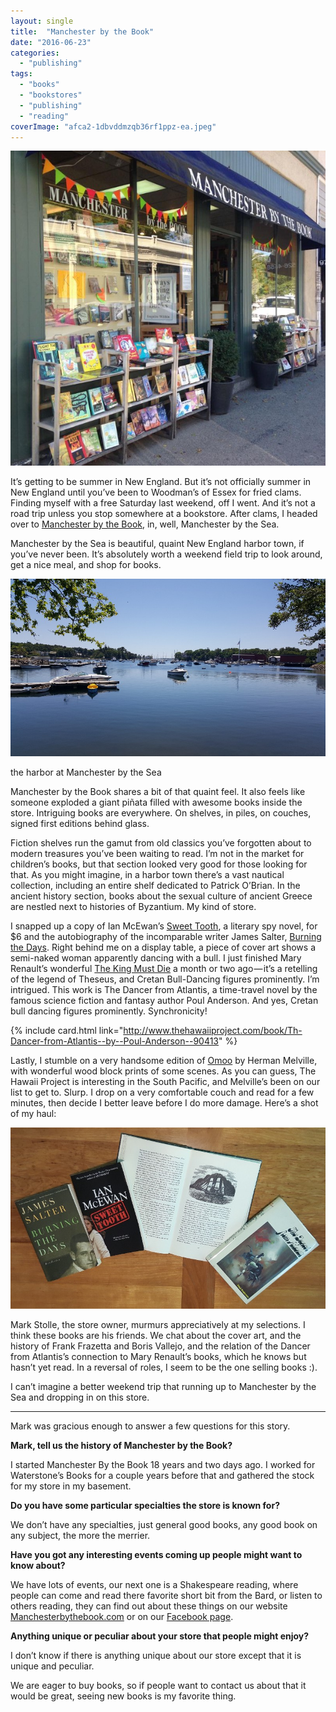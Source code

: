 ```yaml
---
layout: single
title:  "Manchester by the Book"
date: "2016-06-23"
categories: 
  - "publishing"
tags: 
  - "books"
  - "bookstores"
  - "publishing"
  - "reading"
coverImage: "afca2-1dbvddmzqb36rf1ppz-ea.jpeg"
---
```


![](/assets/images/72938-1vn0wlvgwvxa6hcvomspima.jpeg)

It’s getting to be summer in New England. But it’s not officially summer in New England until you’ve been to Woodman’s of Essex for fried clams. Finding myself with a free Saturday last weekend, off I went. And it’s not a road trip unless you stop somewhere at a bookstore. After clams, I headed over to [Manchester by the Book](http://www.manchesterbythebook.com/), in, well, Manchester by the Sea.

Manchester by the Sea is beautiful, quaint New England harbor town, if you’ve never been. It’s absolutely worth a weekend field trip to look around, get a nice meal, and shop for books.

![](/assets/images/a80be-1fi6bedpaaq9q_vktsdosuw.jpeg)

the harbor at Manchester by the Sea

Manchester by the Book shares a bit of that quaint feel. It also feels like someone exploded a giant piñata filled with awesome books inside the store. Intriguing books are everywhere. On shelves, in piles, on couches, signed first editions behind glass.

Fiction shelves run the gamut from old classics you’ve forgotten about to modern treasures you’ve been waiting to read. I’m not in the market for children’s books, but that section looked very good for those looking for that. As you might imagine, in a harbor town there’s a vast nautical collection, including an entire shelf dedicated to Patrick O’Brian. In the ancient history section, books about the sexual culture of ancient Greece are nestled next to histories of Byzantium. My kind of store.

I snapped up a copy of Ian McEwan’s [Sweet Tooth](http://www.thehawaiiproject.com/book/Sweet-Tooth-A-Novel--by--Ian-McEwan--23800), a literary spy novel, for $6 and the autobiography of the incomparable writer James Salter, [Burning the Days](http://www.thehawaiiproject.com/book/Burning-the-Days--by--James-Salter--78738). Right behind me on a display table, a piece of cover art shows a semi-naked woman apparently dancing with a bull. I just finished Mary Renault’s wonderful [The King Must Die](http://www.thehawaiiproject.com/book/The-King-Must-Die-A-Novel--by--Mary-Renault--41011) a month or two ago — it’s a retelling of the legend of Theseus, and Cretan Bull-Dancing figures prominently. I’m intrigued. This work is The Dancer from Atlantis, a time-travel novel by the famous science fiction and fantasy author Poul Anderson. And yes, Cretan bull dancing figures prominently. Synchronicity!

{% include card.html link="http://www.thehawaiiproject.com/book/Th-Dancer-from-Atlantis--by--Poul-Anderson--90413" %}

Lastly, I stumble on a very handsome edition of [Omoo](http://www.thehawaiiproject.com/book/Omoo-A-Narrative-of-Adventures-in-the-South-Seas-%28Penguin-Classics%29--by--Herman-Melville--202224) by Herman Melville, with wonderful wood block prints of some scenes. As you can guess, The Hawaii Project is interesting in the South Pacific, and Melville’s been on our list to get to. Slurp. I drop on a very comfortable couch and read for a few minutes, then decide I better leave before I do more damage. Here’s a shot of my haul:

![](/assets/images/afca2-1dbvddmzqb36rf1ppz-ea.jpeg)

Mark Stolle, the store owner, murmurs appreciatively at my selections. I think these books are his friends. We chat about the cover art, and the history of Frank Frazetta and Boris Vallejo, and the relation of the Dancer from Atlantis’s connection to Mary Renault’s books, which he knows but hasn’t yet read. In a reversal of roles, I seem to be the one selling books :).

I can’t imagine a better weekend trip that running up to Manchester by the Sea and dropping in on this store.

* * *

Mark was gracious enough to answer a few questions for this story.

**Mark, tell us the history of Manchester by the Book?**

I started Manchester By the Book 18 years and two days ago. I worked for Waterstone’s Books for a couple years before that and gathered the stock for my store in my basement.

**Do you have some particular specialties the store is known for?**

We don’t have any specialties, just general good books, any good book on any subject, the more the merrier.

**Have you got any interesting events coming up people might want to know about?**

We have lots of events, our next one is a Shakespeare reading, where people can come and read there favorite short bit from the Bard, or listen to others reading, they can find out about these things on our website [Manchesterbythebook.com](http://Manchesterbythebook.com) or on our [Facebook page](http://www.facebook.com/home.php?#/pages/Manchester-By-The-Sea-MA/Manchester-By-the-Book/89519326318?ref=ts).

**Anything unique or peculiar about your store that people might enjoy?**

I don’t know if there is anything unique about our store except that it is unique and peculiar.

We are eager to buy books, so if people want to contact us about that it would be great, seeing new books is my favorite thing.
